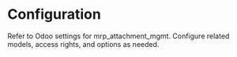 # Configuration

Refer to Odoo settings for mrp_attachment_mgmt. Configure related models, access rights, and options as needed.
